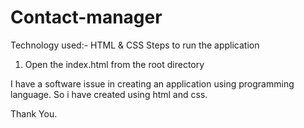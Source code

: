 # Contact-manager
Technology used:- HTML & CSS
Steps to run the application

1. Open the index.html from the root directory

I have a software issue in creating an application using programming language. So i have created using html and css.

Thank You.
